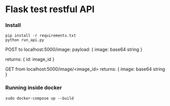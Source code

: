 # Flask test restful API
### Install
```
pip install -r requirements.txt
python run_api.py
```

POST to localhost:5000/image:
payload: {
image: base64 string
}

returns: {
id: image_id
}

GET from localhost:5000/image/<image_id>
returns: {
image: base64 string
}

### Running inside docker
```
sudo docker-compose up --build
```